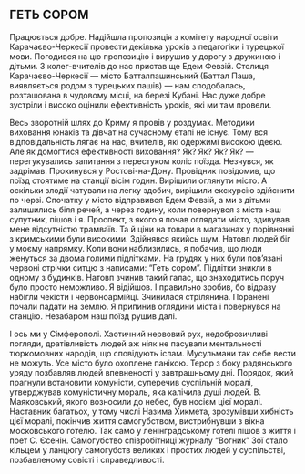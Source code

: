 ## ГЕТЬ СОРОМ

Працюється добре.
Надійшла пропозиція з комітету народної освіти Карачаєво-Черкесії провести декілька уроків з педагогіки і турецької мови.
Погодився на цю пропозицію і вирушив у дорогу з дружиною і дітьми.
З колег-вчителів до нас пристав ще Едем Февзій.
Столиця Карачаєво-Черкесії — місто Батталпашинський (Баттал Паша, виявляється родом з турецьких пашів) — нам сподобалась, розташована в чудовому місці, на березі Кубані.
Нас дуже добре зустріли і високо оцінили ефективність уроків, які ми там провели.

Весь зворотній шлях до Криму я провів у роздумах.
Методики виховання юнаків та дівчат на сучасному етапі не існує.
Тому вся відповідальність лягає на нас, вчителів, які одержимі високою ідеєю.
Але як домогтися ефективності виховання?
Як?
Як?
Як?
Як? — перегукувались запитання з перестуком коліс поїзда.
Незчувся, як задрімав.
Прокинувся у Ростові-на-Дону.
Провідник повідомив, що поїзд стоятиме на станції вісім годин.
Вирішили оглянути місто.
А оскільки злодії чатували на легку здобич, вирішили екскурсію здійснити по черзі.
Спочатку у місто відправився Едем Февзій, а ми з дітьми залишились біля речей, а через годину, коли повернувся з міста наш супутник, пішов і я.
Проспект, з якого я почав оглядати місто, здивував мене відсутністю трамваїв.
Та й ціни на товари в магазинах у порівнянні з кримськими були високими.
Здійнявся якийсь шум.
Натовп людей біг у моєму напрямку.
Коли вони наблизились, я побачив, що люди женуться за двома голими підлітками.
На грудях у них були пов’язані червоні стрічки ситцю з написами: “Геть сором”. Підлітки зникли в одному з будинків.
Натовп зчинив такий галас, що знаходитись поруч було просто неможливо.
Я відійшов.
І правильно зробив, бо відразу набігли чекісти і червоноармійці.
Зчинилася стрілянина.
Поранені почали падати на землю.
Я припинив оглядини міста і повернувся на станцію.
Незабаром наш поїзд рушив далі.

І ось ми у Сімферополі.
Хаотичний нервовий рух, недоброзичливі погляди, дратівливість людей аж ніяк не пасували ментальності тюркомовних народів, що сповідують іслам.
Мусульмани так себе вести не можуть.
Усе місто було охоплене панікою.
Терор з боку радянського уряду позбавляв людей впевненості у завтрашньому дні.
Порядок, який прагнули встановити комуністи, суперечив суспільній моралі, утверджував комуністичну мораль, яка калічила душі людей.
В. Маяковський, якого возносили до небес, був носієм цієї моралі.
Наставник багатьох, у тому числі Назима Хикмета, зрозумівши хибність цієї моралі, покінчив життя самогубством, вистрибнувши з вікна московського готелю.
Так само у ленінградському готелі пішов з життя і поет С.
Єсенін.
Самогубство співробітниці журналу “Вогник” Зої стало кільцем у ланцюгу самогубств великих і простих людей у суспільстві, позбавленому совісті і справедливості.
